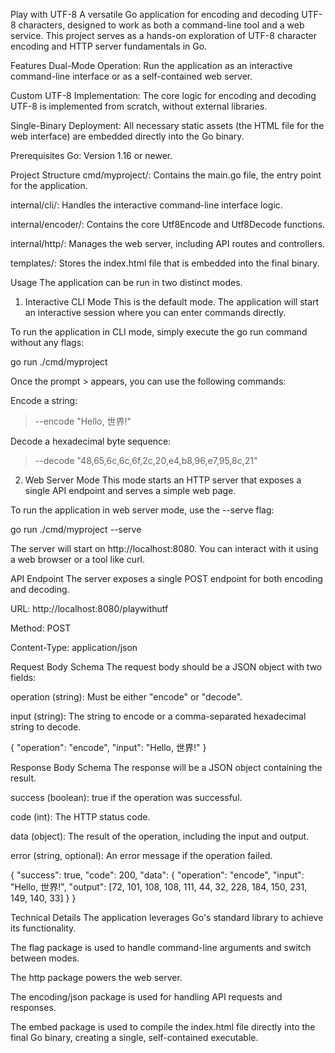 Play with UTF-8
A versatile Go application for encoding and decoding UTF-8 characters, designed to work as both a command-line tool and a web service. This project serves as a hands-on exploration of UTF-8 character encoding and HTTP server fundamentals in Go.

Features
Dual-Mode Operation: Run the application as an interactive command-line interface or as a self-contained web server.

Custom UTF-8 Implementation: The core logic for encoding and decoding UTF-8 is implemented from scratch, without external libraries.

Single-Binary Deployment: All necessary static assets (the HTML file for the web interface) are embedded directly into the Go binary.

Prerequisites
Go: Version 1.16 or newer.

Project Structure
cmd/myproject/: Contains the main.go file, the entry point for the application.

internal/cli/: Handles the interactive command-line interface logic.

internal/encoder/: Contains the core Utf8Encode and Utf8Decode functions.

internal/http/: Manages the web server, including API routes and controllers.

templates/: Stores the index.html file that is embedded into the final binary.

Usage
The application can be run in two distinct modes.

1. Interactive CLI Mode
This is the default mode. The application will start an interactive session where you can enter commands directly.

To run the application in CLI mode, simply execute the go run command without any flags:

go run ./cmd/myproject


Once the prompt > appears, you can use the following commands:

Encode a string:

> --encode "Hello, 世界!"


Decode a hexadecimal byte sequence:

> --decode "48,65,6c,6c,6f,2c,20,e4,b8,96,e7,95,8c,21"


2. Web Server Mode
This mode starts an HTTP server that exposes a single API endpoint and serves a simple web page.

To run the application in web server mode, use the --serve flag:

go run ./cmd/myproject --serve


The server will start on http://localhost:8080. You can interact with it using a web browser or a tool like curl.

API Endpoint
The server exposes a single POST endpoint for both encoding and decoding.

URL: http://localhost:8080/playwithutf

Method: POST

Content-Type: application/json

Request Body Schema
The request body should be a JSON object with two fields:

operation (string): Must be either "encode" or "decode".

input (string): The string to encode or a comma-separated hexadecimal string to decode.

{
  "operation": "encode",
  "input": "Hello, 世界!"
}


Response Body Schema
The response will be a JSON object containing the result.

success (boolean): true if the operation was successful.

code (int): The HTTP status code.

data (object): The result of the operation, including the input and output.

error (string, optional): An error message if the operation failed.

{
  "success": true,
  "code": 200,
  "data": {
    "operation": "encode",
    "input": "Hello, 世界!",
    "output": [72, 101, 108, 108, 111, 44, 32, 228, 184, 150, 231, 149, 140, 33]
  }
}


Technical Details
The application leverages Go's standard library to achieve its functionality.

The flag package is used to handle command-line arguments and switch between modes.

The http package powers the web server.

The encoding/json package is used for handling API requests and responses.

The embed package is used to compile the index.html file directly into the final Go binary, creating a single, self-contained executable.
